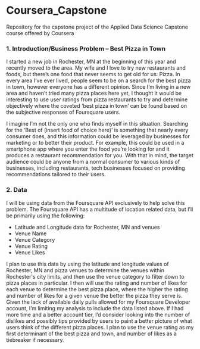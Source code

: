 # Coursera_Capstone
Repository for the capstone project of the Applied Data Science Capstone course offered by Coursera

### 1.	Introduction/Business Problem – Best Pizza in Town
I started a new job in Rochester, MN at the beginning of this year and recently moved to the area. My wife and I love to try new restaurants and foods, but there’s one food that never seems to get old for us: Pizza. In every area I’ve ever lived, people seem to be on a search for the best pizza in town, however everyone has a different opinion. Since I’m living in a new area and haven’t tried many pizza places here yet, I thought it would be interesting to use user ratings from pizza restaurants to try and determine objectively where the coveted ‘best pizza in town’ can be found based on the subjective responses of Foursquare users.

I imagine I’m not the only one who finds myself in this situation. Searching for the ‘Best of (insert food of choice here)’ is something that nearly every consumer does, and this information could be leveraged by businesses for marketing or to better their product. For example, this could be used in a smartphone app where you enter the food you’re looking for and it produces a restaurant recommendation for you. With that in mind, the target audience could be anyone from a normal consumer to various kinds of businesses, including restaurants, tech businesses focused on providing recommendations tailored to their users.

### 2.	Data
I will be using data from the Foursquare API exclusively to help solve this problem. The Foursquare API has a multitude of location related data, but I’ll be primarily using the following:
*	Latitude and Longitude data for Rochester, MN and venues
*	Venue Name
*	Venue Category
*	Venue Rating
*	Venue Likes

I plan to use this data by using the latitude and longitude values of Rochester, MN and pizza venues to determine the venues within Rochester's city limits, and then use the venue category to filter down to pizza places in particular. I then will use the rating and number of likes for each venue to determine the best pizza place, where the higher the rating and number of likes for a given venue the better the pizza they serve is. Given the lack of available daily pulls allowed for my Foursquare Developer account, I’m limiting my analysis to include the data listed above. If I had more time and a better account tier, I’d consider looking into the number of dislikes and possibly tips provided by users to paint a better picture of what users think of the different pizza places. I plan to use the venue rating as my first determinant of the best pizza and town, and number of likes as a tiebreaker if necessary.

